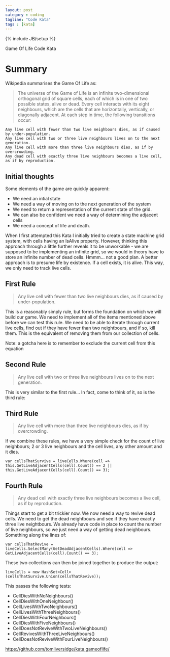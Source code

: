 ```yaml
---
layout: post
category : coding
tagline: "Code Kata"
tags : [kata]
---
```

{% include JB/setup %}

Game Of Life Code Kata

# Summary

Wikipedia summarises the Game Of Life as:

>The universe of the Game of Life is an infinite two-dimensional orthogonal grid of square cells, each of which is in one of two possible states, alive or dead. Every cell interacts with its eight neighbours, which are the cells that are horizontally, vertically, or diagonally adjacent. At each step in time, the following transitions occur:

    Any live cell with fewer than two live neighbours dies, as if caused by under-population.
    Any live cell with two or three live neighbours lives on to the next generation.
    Any live cell with more than three live neighbours dies, as if by overcrowding.
    Any dead cell with exactly three live neighbours becomes a live cell, as if by reproduction.

## Initial thoughts

Some elements of the game are quickly apparent: 

* We need an intial state
* We need a way of moving on to the next generation of the system
* We need to return a representation of the current state of the grid.
* We can also be confident we need a way of determining the adjacent cells 
* We need a concept of life and death. 

When I first attempted this Kata I initially tried to create a state machine grid system, with cells having an IsAlive property. 
However, thinking this approach through a little further reveals it to be unworkable - we are supposed to be 
implementing an infinite grid, so we would in theory have to store an infinite number of dead cells. Hmmm... not a good plan. 
A better approach is to presume life by existence. If a cell exists, it is alive. This way, we only need to track live cells.


## First Rule

>Any live cell with fewer than two live neighbours dies, as if caused by under-population.

This is a reasonably simply rule, but forms the foundation on which we will build our game. We need to implement all of
the items mentioned above before we can test this rule. We need to be able to iterate through current live cells, 
find out if they have fewer than two neightbours, and if so, kill them. This is the equivalent of removing them from our
collection of cells.

Note: a gotcha here is to remember to exclude the current cell from this equation

## Second Rule
>Any live cell with two or three live neighbours lives on to the next generation.

This is very similar to the first rule... In fact, come to think of it, so is the third rule:

## Third Rule
>Any live cell with more than three live neighbours dies, as if by overcrowding.

If we combine these rules, we have a very simple check for the count of live neighbours; 2 or 3 live neighbours and the 
cell lives, any other amount and it dies. 

    var cellsThatSurvive = liveCells.Where(cell => this.GetLiveAdjacentCells(cell).Count() == 2 || 
    this.GetLiveAdjacentCells(cell).Count() == 3);


## Fourth Rule
>Any dead cell with exactly three live neighbours becomes a live cell, as if by reproduction.

Things start to get a bit trickier now. We now need a way to revive dead cells. We need to get the dead neightbours and 
see if they have exactly three live neightbours. We already have code in place to count the number of live neighbours,
so we just need a way of getting dead neighbours. Something along the lines of: 

    var cellsThatRevive = liveCells.SelectMany(GetDeadAdjacentCells).Where(cell => 
    GetLiveAdjacentCells(cell).Count() == 3);

These two collections can then be joined together to produce the output:

    liveCells = new HashSet<Cell>(cellsThatSurvive.Union(cellsThatRevive));
    
This passes the following tests:

* CellDiesWithNoNeighbours()
* CellDiesWithOneNeighbour()
* CellLivesWithTwoNeighbours()
* CellLivesWithThreeNeighbours()
* CellDiesWithFourNeighbours()
* CellDiesWithFiveNeighbours()
* CellDoesNotReviveWithTwoLiveNeighbours()
* CellRevivesWithThreeLiveNeighbours()
* CellDoesNotReviveWithFourLiveNeighbours()

https://github.com/tomliversidge/kata.gameoflife/
